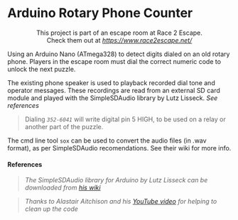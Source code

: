 # Arduino Rotary Phone Counter

<p align=center>
    This project is part of an escape room at Race 2 Escape. <br/>
    Check them out at <em align=center><a href="https://www.race2escape.net/">https://www.race2escape.net/</a></em>
</p>

Using an Arduino Nano (ATmega328) to detect digits dialed on an old rotary phone. Players in the escape room must dial the correct numeric code to unlock the next puzzle.

The existing phone speaker is used to playback recorded dial tone and operator messages.
These recordings are read from an external SD card module and played with the SimpleSDAudio library by Lutz Lisseck. *See references*

> Dialing *`352-6041`* will write digital pin 5 HIGH, to be used on a relay or another part of the puzzle.

The cmd line tool `sox` can be used to convert the audio files (in .wav format), as per SimpleSDAudio recomendations. See their wiki for more info.

#### References
> *The SimpleSDAudio library for Arduino by Lutz Lisseck can be downloaded from [his wiki](https://www.hackerspace-ffm.de/wiki/index.php?title=SimpleSDAudio)*

> *Thanks to Alastair Aitchison and his [YouTube video](https://www.youtube.com/watch?v=siwq1FxvRrw) for helping to clean up the code*

